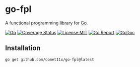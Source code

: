 # go-fpl

A functional programming library for [Go](http://golang.org).

[![Go][CI-CD-Image]][CI-CD-Url]
[![Coverage Status][Coverage-image]][Coverage-Url]
[![License MIT][License-Image]][License-Url]
[![Go Report][Go-Report-Image]][Go-Report-Url]
[![GoDoc][GoDoc-Image]][GoDoc-Url]
<!--[![Sourcegraph][Sourcegraph-Image]][Sourcegraph-Tmp-Url]-->

[CI-CD-Image]: https://github.com/Comet11x/go-fpl/actions/workflows/go.yml/badge.svg
[CI-CD-Url]: https://github.com/Comet11x/go-fpl/actions/workflows/go.yml
[License-Image]: https://img.shields.io/badge/License-MIT-blue.svg
[License-Url]: https://opensource.org/license/MIT
[GoDoc-Url]: https://pkg.go.dev/github.com/comet11x/go-fpl
[GoDoc-Image]: https://img.shields.io/badge/go.dev-reference-blue?logo=go&logoColor=white
[Old-GoDoc-Image]: https://img.shields.io/badge/GoDoc-reference-007d9c
[Coverage-Url]: https://coveralls.io/github/Comet11x/go-fpl?branch=main
[Coverage-image]: https://coveralls.io/repos/github/Comet11x/go-fpl/badge.svg?branch=main
[Go-Report-Url]: https://goreportcard.com/report/github.com/comet11x/go-fpl
[Go-Report-Image]: https://goreportcard.com/badge/github.com/comet11x/go-fpl
[Sourcegraph-Image]: https://sourcegraph.com/github.com/comet11x/go-fpl/-/badge.svg
[Sourcegraph-Url]: https://sourcegraph.com/github.com/comet11x/go-fpl?badge
[Sourcegraph-Tmp-Url]: https://github.com/Comet11x/go-fpl


## Installation

```shell
go get github.com/comet11x/go-fpl@latest
```
